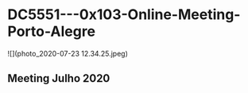 # DC5551---0x103-Online-Meeting-Porto-Alegre
![](photo_2020-07-23 12.34.25.jpeg)

## Meeting Julho 2020
